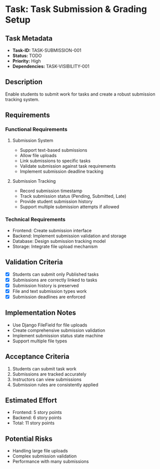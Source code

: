 # Task: Task Submission & Grading Setup

## Task Metadata
- **Task-ID:** TASK-SUBMISSION-001
- **Status:** TODO
- **Priority:** High
- **Dependencies:** TASK-VISIBILITY-001

## Description
Enable students to submit work for tasks and create a robust submission tracking system.

## Requirements

### Functional Requirements
1. Submission System
   - Support text-based submissions
   - Allow file uploads
   - Link submissions to specific tasks
   - Validate submission against task requirements
   - Implement submission deadline tracking

2. Submission Tracking
   - Record submission timestamp
   - Track submission status (Pending, Submitted, Late)
   - Provide student submission history
   - Support multiple submission attempts if allowed

### Technical Requirements
- Frontend: Create submission interface
- Backend: Implement submission validation and storage
- Database: Design submission tracking model
- Storage: Integrate file upload mechanism

## Validation Criteria
- [x] Students can submit only Published tasks
- [x] Submissions are correctly linked to tasks
- [x] Submission history is preserved
- [x] File and text submission types work
- [x] Submission deadlines are enforced

## Implementation Notes
- Use Django FileField for file uploads
- Create comprehensive submission validation
- Implement submission status state machine
- Support multiple file types

## Acceptance Criteria
1. Students can submit task work
2. Submissions are tracked accurately
3. Instructors can view submissions
4. Submission rules are consistently applied

## Estimated Effort
- Frontend: 5 story points
- Backend: 6 story points
- Total: 11 story points

## Potential Risks
- Handling large file uploads
- Complex submission validation
- Performance with many submissions
